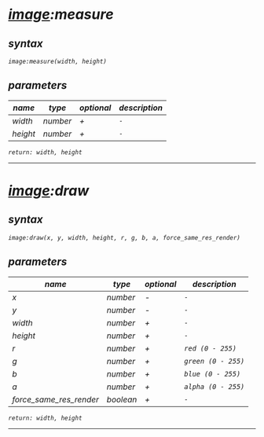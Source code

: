 # _[image](https://github.com/qi-ux/aimware/blob/main/lib/images/module.md):measure_

## _syntax_

_`image:measure(width, height)`_

## _parameters_

| _name_   | _type_   | _optional_ | _description_ |
| -------- | -------- | ---------- | ------------- |
| _width_  | _number_ | _+_        | _`-`_         |
| _height_ | _number_ | _+_        | _`-`_         |

_`return: width, height`_

---

# _[image](https://github.com/qi-ux/aimware/blob/main/lib/images/module.md):draw_

## _syntax_

_`image:draw(x, y, width, height, r, g, b, a, force_same_res_render)`_

## _parameters_

| _name_                  | _type_    | _optional_ | _description_       |
| ----------------------- | --------- | ---------- | ------------------- |
| _x_                     | _number_  | _-_        | _`-`_               |
| _y_                     | _number_  | _-_        | _`-`_               |
| _width_                 | _number_  | _+_        | _`-`_               |
| _height_                | _number_  | _+_        | _`-`_               |
| _r_                     | _number_  | _+_        | _`red (0 - 255)`_   |
| _g_                     | _number_  | _+_        | _`green (0 - 255)`_ |
| _b_                     | _number_  | _+_        | _`blue (0 - 255)`_  |
| _a_                     | _number_  | _+_        | _`alpha (0 - 255)`_ |
| _force_same_res_render_ | _boolean_ | _+_        | _`-`_               |

_`return: width, height`_

---
